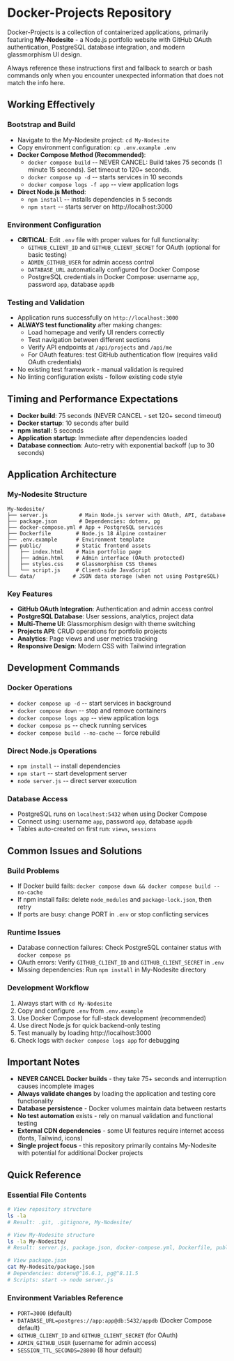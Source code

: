 # Docker-Projects Repository

Docker-Projects is a collection of containerized applications, primarily featuring **My-Nodesite** - a Node.js portfolio website with GitHub OAuth authentication, PostgreSQL database integration, and modern glassmorphism UI design.

Always reference these instructions first and fallback to search or bash commands only when you encounter unexpected information that does not match the info here.

## Working Effectively

### Bootstrap and Build
- Navigate to the My-Nodesite project: `cd My-Nodesite`
- Copy environment configuration: `cp .env.example .env`
- **Docker Compose Method (Recommended)**:
  - `docker compose build` -- NEVER CANCEL: Build takes 75 seconds (1 minute 15 seconds). Set timeout to 120+ seconds.
  - `docker compose up -d` -- starts services in 10 seconds
  - `docker compose logs -f app` -- view application logs
- **Direct Node.js Method**:
  - `npm install` -- installs dependencies in 5 seconds
  - `npm start` -- starts server on http://localhost:3000

### Environment Configuration
- **CRITICAL**: Edit `.env` file with proper values for full functionality:
  - `GITHUB_CLIENT_ID` and `GITHUB_CLIENT_SECRET` for OAuth (optional for basic testing)
  - `ADMIN_GITHUB_USER` for admin access control
  - `DATABASE_URL` automatically configured for Docker Compose
  - PostgreSQL credentials in Docker Compose: username `app`, password `app`, database `appdb`

### Testing and Validation
- Application runs successfully on `http://localhost:3000`
- **ALWAYS test functionality** after making changes:
  - Load homepage and verify UI renders correctly
  - Test navigation between different sections
  - Verify API endpoints at `/api/projects` and `/api/me`
  - For OAuth features: test GitHub authentication flow (requires valid OAuth credentials)
- No existing test framework - manual validation is required
- No linting configuration exists - follow existing code style

## Timing and Performance Expectations
- **Docker build**: 75 seconds (NEVER CANCEL - set 120+ second timeout)
- **Docker startup**: 10 seconds after build
- **npm install**: 5 seconds  
- **Application startup**: Immediate after dependencies loaded
- **Database connection**: Auto-retry with exponential backoff (up to 30 seconds)

## Application Architecture

### My-Nodesite Structure
```
My-Nodesite/
├── server.js          # Main Node.js server with OAuth, API, database
├── package.json       # Dependencies: dotenv, pg
├── docker-compose.yml # App + PostgreSQL services
├── Dockerfile        # Node.js 18 Alpine container
├── .env.example      # Environment template
├── public/           # Static frontend assets
│   ├── index.html    # Main portfolio page
│   ├── admin.html    # Admin interface (OAuth protected)
│   ├── styles.css    # Glassmorphism CSS themes
│   └── script.js     # Client-side JavaScript
└── data/            # JSON data storage (when not using PostgreSQL)
```

### Key Features
- **GitHub OAuth Integration**: Authentication and admin access control
- **PostgreSQL Database**: User sessions, analytics, project data
- **Multi-Theme UI**: Glassmorphism design with theme switching
- **Projects API**: CRUD operations for portfolio projects
- **Analytics**: Page views and user metrics tracking
- **Responsive Design**: Modern CSS with Tailwind integration

## Development Commands

### Docker Operations
- `docker compose up -d` -- start services in background
- `docker compose down` -- stop and remove containers  
- `docker compose logs app` -- view application logs
- `docker compose ps` -- check running services
- `docker compose build --no-cache` -- force rebuild

### Direct Node.js Operations  
- `npm install` -- install dependencies
- `npm start` -- start development server
- `node server.js` -- direct server execution

### Database Access
- PostgreSQL runs on `localhost:5432` when using Docker Compose
- Connect using: username `app`, password `app`, database `appdb`
- Tables auto-created on first run: `views`, `sessions`

## Common Issues and Solutions

### Build Problems
- If Docker build fails: `docker compose down && docker compose build --no-cache`
- If npm install fails: delete `node_modules` and `package-lock.json`, then retry
- If ports are busy: change PORT in `.env` or stop conflicting services

### Runtime Issues
- Database connection failures: Check PostgreSQL container status with `docker compose ps`
- OAuth errors: Verify `GITHUB_CLIENT_ID` and `GITHUB_CLIENT_SECRET` in `.env`
- Missing dependencies: Run `npm install` in My-Nodesite directory

### Development Workflow
1. Always start with `cd My-Nodesite`
2. Copy and configure `.env` from `.env.example`
3. Use Docker Compose for full-stack development (recommended)
4. Use direct Node.js for quick backend-only testing
5. Test manually by loading http://localhost:3000
6. Check logs with `docker compose logs app` for debugging

## Important Notes
- **NEVER CANCEL Docker builds** - they take 75+ seconds and interruption causes incomplete images
- **Always validate changes** by loading the application and testing core functionality
- **Database persistence** - Docker volumes maintain data between restarts
- **No test automation** exists - rely on manual validation and functional testing
- **External CDN dependencies** - some UI features require internet access (fonts, Tailwind, icons)
- **Single project focus** - this repository primarily contains My-Nodesite with potential for additional Docker projects

## Quick Reference

### Essential File Contents
```bash
# View repository structure
ls -la
# Result: .git, .gitignore, My-Nodesite/

# View My-Nodesite structure  
ls -la My-Nodesite/
# Result: server.js, package.json, docker-compose.yml, Dockerfile, public/, data/, .env.example

# View package.json
cat My-Nodesite/package.json
# Dependencies: dotenv@^16.6.1, pg@^8.11.5
# Scripts: start -> node server.js
```

### Environment Variables Reference
- `PORT=3000` (default)
- `DATABASE_URL=postgres://app:app@db:5432/appdb` (Docker Compose default)
- `GITHUB_CLIENT_ID` and `GITHUB_CLIENT_SECRET` (for OAuth)
- `ADMIN_GITHUB_USER` (username for admin access)
- `SESSION_TTL_SECONDS=28800` (8 hour default)